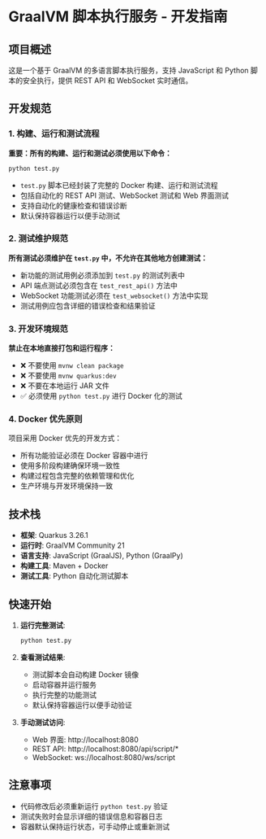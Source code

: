 # GraalVM 脚本执行服务 - 开发指南

## 项目概述
这是一个基于 GraalVM 的多语言脚本执行服务，支持 JavaScript 和 Python 脚本的安全执行，提供 REST API 和 WebSocket 实时通信。

## 开发规范

### 1. 构建、运行和测试流程
**重要：所有的构建、运行和测试必须使用以下命令：**

```bash
python test.py
```

- `test.py` 脚本已经封装了完整的 Docker 构建、运行和测试流程
- 包括自动化的 REST API 测试、WebSocket 测试和 Web 界面测试
- 支持自动化的健康检查和错误诊断
- 默认保持容器运行以便手动测试

### 2. 测试维护规范
**所有测试必须维护在 `test.py` 中，不允许在其他地方创建测试：**

- 新功能的测试用例必须添加到 `test.py` 的测试列表中
- API 端点测试必须包含在 `test_rest_api()` 方法中
- WebSocket 功能测试必须在 `test_websocket()` 方法中实现
- 测试用例应包含详细的错误检查和结果验证

### 3. 开发环境规范
**禁止在本地直接打包和运行程序：**

- ❌ 不要使用 `mvnw clean package`
- ❌ 不要使用 `mvnw quarkus:dev`
- ❌ 不要在本地运行 JAR 文件
- ✅ 必须使用 `python test.py` 进行 Docker 化的测试

### 4. Docker 优先原则
项目采用 Docker 优先的开发方式：
- 所有功能验证必须在 Docker 容器中进行
- 使用多阶段构建确保环境一致性
- 构建过程包含完整的依赖管理和优化
- 生产环境与开发环境保持一致

## 技术栈
- **框架**: Quarkus 3.26.1
- **运行时**: GraalVM Community 21
- **语言支持**: JavaScript (GraalJS), Python (GraalPy)
- **构建工具**: Maven + Docker
- **测试工具**: Python 自动化测试脚本

## 快速开始

1. **运行完整测试**:
   ```bash
   python test.py
   ```

2. **查看测试结果**:
   - 测试脚本会自动构建 Docker 镜像
   - 启动容器并运行服务
   - 执行完整的功能测试
   - 默认保持容器运行以便手动验证

3. **手动测试访问**:
   - Web 界面: http://localhost:8080
   - REST API: http://localhost:8080/api/script/*
   - WebSocket: ws://localhost:8080/ws/script

## 注意事项
- 代码修改后必须重新运行 `python test.py` 验证
- 测试失败时会显示详细的错误信息和容器日志
- 容器默认保持运行状态，可手动停止或重新测试